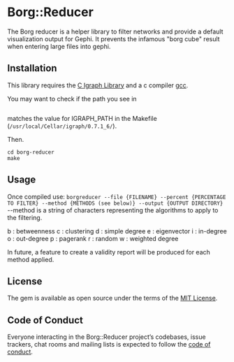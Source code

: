 # Borg::Reducer

The Borg reducer is a helper library to filter networks and provide a default
visualization output for Gephi.  It prevents the infamous "borg cube" result
when entering large files into gephi.


## Installation

This library requires the [C Igraph Library](http://igraph.org/c/) and
a c compiler [gcc](https://gcc.gnu.org/).

You may want to check if the path you see in

```brew info igraph
```

matches the value for IGRAPH_PATH in the Makefile
(`/usr/local/Cellar/igraph/0.7.1_6/`).

Then.

```git clone https://github.com/archivesunleashed/borg-reducer
cd borg-reducer
make
```

## Usage

Once compiled use:
`borgreducer --file {FILENAME} --percent {PERCENTAGE TO FILTER} --method {METHODS (see below)} --output {OUTPUT DIRECTORY}`
--method is a string of characters representing the algorithms to apply to the filtering.

b : betweenness
c : clustering
d : simple degree
e : eigenvector
i : in-degree
o : out-degree
p : pagerank
r : random
w : weighted degree

In future, a feature to create a validity report will be produced for each method applied.

## License

The gem is available as open source under the terms of the [MIT License](https://opensource.org/licenses/MIT).

## Code of Conduct

Everyone interacting in the Borg::Reducer project’s codebases, issue trackers, chat rooms and mailing lists is expected to follow the [code of conduct](https://github.com/archivesunleashed/borg-reducer/blob/master/CODE_OF_CONDUCT.md).
